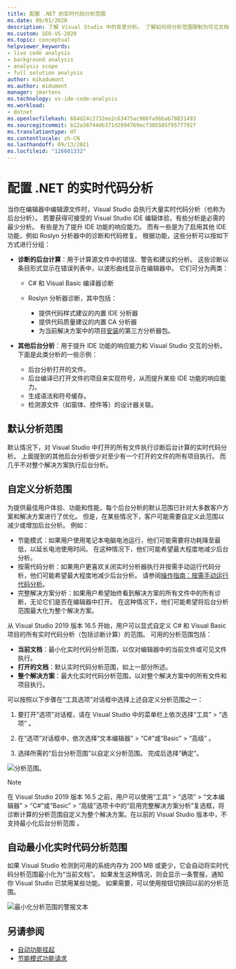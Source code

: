 ```yaml
---
title: 配置 .NET 的实时代码分析范围
ms.date: 09/01/2020
description: 了解 Visual Studio 中的背景分析。 了解如何将分析范围限制为可见文档、所有打开的文档或所有文件和项目。
ms.custom: SEO-VS-2020
ms.topic: conceptual
helpviewer_keywords:
- live code analysis
- background analysis
- analysis scope
- full solution analysis
author: mikadumont
ms.author: midumont
manager: jmartens
ms.technology: vs-ide-code-analysis
ms.workload:
- dotnet
ms.openlocfilehash: 664d24c2732ee2c63475ac986fa9bbab78831493
ms.sourcegitcommit: b12a38744db371d2894769ecf305585f9577792f
ms.translationtype: HT
ms.contentlocale: zh-CN
ms.lasthandoff: 09/13/2021
ms.locfileid: "126601332"
---
```

# <a name="configure-live-code-analysis-for-net"></a>配置 .NET 的实时代码分析

当你在编辑器中编辑源文件时，Visual Studio 会执行大量实时代码分析（也称为后台分析）。 若要获得可接受的 Visual Studio IDE 编辑体验，有些分析是必需的最少分析。 有些是为了提升 IDE 功能的响应能力。 而有一些是为了启用其他 IDE 功能，例如 Roslyn 分析器中的诊断和代码修复。 根据功能，这些分析可以按如下方式进行分组：

- **诊断的后台计算**：用于计算源文件中的错误、警告和建议的分析。 这些诊断以条目形式显示在错误列表中，以波形曲线显示在编辑器中。 它们可分为两类：
  - C# 和 Visual Basic 编译器诊断
  - Roslyn 分析器诊断，其中包括：

    - 提供代码样式建议的内置 IDE 分析器
    - 提供代码质量建议的内置 CA 分析器
    - 为当前解决方案中的项目[安装](./install-roslyn-analyzers.md)的第三方分析器包。

- **其他后台分析**：用于提升 IDE 功能的响应能力和 Visual Studio 交互的分析。 下面是此类分析的一些示例：
  - 后台分析打开的文件。
  - 后台编译已打开文件的项目来实现符号，从而提升某些 IDE 功能的响应能力。
  - 生成语法和符号缓存。
  - 检测源文件（如窗体、控件等）的设计器关联。

## <a name="default-analysis-scope"></a>默认分析范围

默认情况下，对 Visual Studio 中打开的所有文件执行诊断后台计算的实时代码分析。 上面提到的其他后台分析很少对至少有一个打开的文件的所有项目执行。 而几乎不对整个解决方案执行后台分析。

## <a name="custom-analysis-scope"></a>自定义分析范围

为提供最佳用户体验、功能和性能，每个后台分析的默认范围已针对大多数客户方案和解决方案进行了优化。 但是，在某些情况下，客户可能需要自定义此范围以减少或增加后台分析。 例如：

- 节能模式：如果用户使用笔记本电脑电池运行，他们可能需要将功耗降至最低，以延长电池使用时间。 在这种情况下，他们可能希望最大程度地减少后台分析。
- 按需代码分析：如果用户更喜欢关闭实时分析器执行并按需手动运行代码分析，他们可能希望最大程度地减少后台分析。 请参阅[操作指南：按需手动运行代码分析](./how-to-run-code-analysis-manually-for-managed-code.md)。
- 完整解决方案分析：如果用户希望始终看到解决方案的所有文件中的所有诊断，无论它们是否在编辑器中打开。 在这种情况下，他们可能希望将后台分析范围最大化为整个解决方案。

从 Visual Studio 2019 版本 16.5 开始，用户可以显式自定义 C# 和 Visual Basic 项目的所有实时代码分析（包括诊断计算）的范围。 可用的分析范围包括：

- **当前文档**：最小化实时代码分析范围，以仅对编辑器中的当前文件或可见文件执行。
- **打开的文档**：默认实时代码分析范围，如上一部分所述。
- **整个解决方案**：最大化实时代码分析范围，以对整个解决方案中的所有文件和项目执行。

可以按照以下步骤在“工具选项”对话框中选择上述自定义分析范围之一：

1. 要打开“选项”对话框，请在 Visual Studio 中的菜单栏上依次选择“工具” > “选项”  。

2. 在“选项”对话框中，依次选择“文本编辑器” > “C#”或“Basic” > “高级”    。

3. 选择所需的“后台分析范围”以自定义分析范围。 完成后选择“确定”。

![分析范围。](./media/background-analysis-scope.png)

> [!NOTE]
> 在 Visual Studio 2019 版本 16.5 之前，用户可以使用“工具” > “选项” > “文本编辑器” > “C#”或“Basic” > “高级”选项卡中的“启用完整解决方案分析”复选框，将诊断计算的分析范围自定义为整个解决方案。在以前的 Visual Studio 版本中，不支持最小化后台分析范围      。

## <a name="automatically-minimize-live-code-analysis-scope"></a>自动最小化实时代码分析范围

如果 Visual Studio 检测到可用的系统内存为 200 MB 或更少，它会自动将实时代码分析范围最小化为“当前文档”。 如果发生这种情况，则会显示一条警报，通知你 Visual Studio 已禁用某些功能。 如果需要，可以使用按钮切换回以前的分析范围。

![最小化分析范围的警报文本](./media/fsa_alert.png)

## <a name="see-also"></a>另请参阅

- [自动功能挂起](./automatic-feature-suspension.md)
- [节能模式功能请求](https://github.com/dotnet/roslyn/issues/38429)
